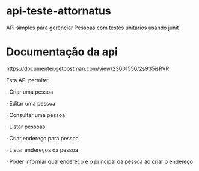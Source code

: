 # api-teste-attornatus
API simples para gerenciar Pessoas com testes unitarios usando junit

# Documentação da api
https://documenter.getpostman.com/view/23601556/2s935isRVR


Esta API permite:

· Criar uma pessoa

· Editar uma pessoa

· Consultar uma pessoa

· Listar pessoas

· Criar endereço para pessoa

· Listar endereços da pessoa

· Poder informar qual endereço é o principal da pessoa ao criar o endereço
